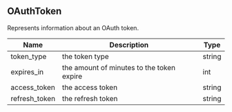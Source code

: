 ## OAuthToken

Represents information about an OAuth token.

| Name                     | Description                                    | Type              |
|--------------------------|------------------------------------------------|-------------------|
| token_type               | the token type                                 | string            |
| expires_in               | the amount of minutes to the token expire      | int               |
| access_token             | the access token                               | string            |
| refresh_token            | the refresh token                              | string            |
